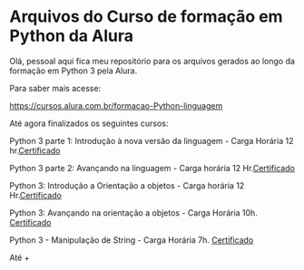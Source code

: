 # Arquivos do Curso de formação em Python da Alura

Olá, pessoal aqui fica meu repositório para os arquivos gerados ao longo da formação em Python 3 pela Alura.

Para saber mais acesse:

https://cursos.alura.com.br/formacao-Python-linguagem

Até agora finalizados os seguintes cursos:

Python 3 parte 1: Introdução à nova versão da linguagem - Carga Horária 12 hr.[Certificado](https://drive.google.com/file/d/1Vg6mCV2imRD3OwWUTk5JoAHVgqEx0PUG/view?usp=sharing)

Python 3 parte 2: Avançando na linguagem - Carga horária 12 Hr.[Certificado](https://drive.google.com/file/d/14523DWWqVe6Fv_-UG4YMfHQ7z8AYId8x/view?usp=sharing) 

Python 3: Introdução a Orientação a objetos - Carga horária 12 Hr.[Certificado](https://drive.google.com/file/d/1SG9r-R33v7R8aREOFv2wihQRmUVYDo0i/view?usp=sharing) 

Python 3: Avançando na orientação a objetos - Carga Horária 10h. [Certificado](https://drive.google.com/file/d/1ZPiPbc4LJfG4sfYiCBz89jQQ8ZbCCnSy/view?usp=sharing) 

Python 3 - Manipulação de String - Carga Horária 7h. [Certificado](https://drive.google.com/file/d/1A_Kw057Eo1HDdgpvSCo1ecMxzXTVWhKy/view?usp=sharing)  



Até +

